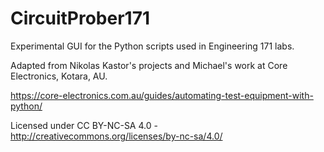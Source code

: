 # CircuitProber171
 Experimental GUI for the Python scripts used in Engineering 171 labs.

Adapted from Nikolas Kastor's projects and Michael's work at Core Electronics, Kotara, AU.

https://core-electronics.com.au/guides/automating-test-equipment-with-python/

Licensed under CC BY-NC-SA 4.0 - http://creativecommons.org/licenses/by-nc-sa/4.0/
